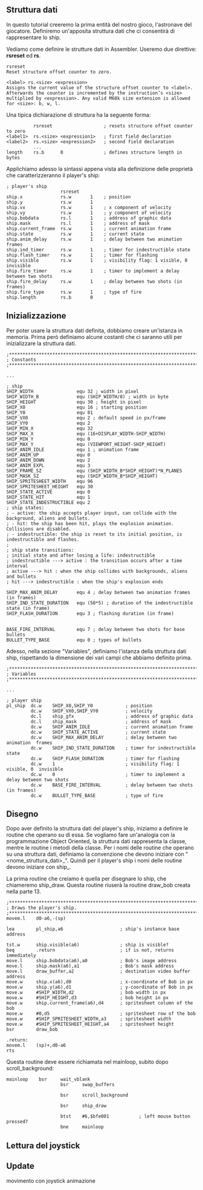 ## Struttura dati

In questo tutorial creeremo la prima entità del nostro gioco, l'astronave del giocatore. Definiremo un'apposita struttura dati che ci consentirà di rappresentare lo ship.

Vediamo come definire le strutture dati in Assembler. Useremo due direttive: **rsreset** ed **rs**.

    rsreset
    Reset structure offset counter to zero.

    <label> rs.<size> <expression>
    Assigns the current value of the structure offset counter to <label>. Afterwards the counter is incremented by the instruction’s <size> multiplied by <expression>. Any valid M68k size extension is allowed for <size>: b, w, l.

Una tipica dichiarazione di struttura ha la seguente forma:

              rsreset                   ; resets structure offset counter to zero
    <label1>  rs.<size> <expression1>   ; first field declaration
    <label2>  rs.<size> <expression2>   ; second field declaration
              ...
    length    rs.b      0               ; defines structure length in bytes

Applichiamo adesso la sintassi appena vista alla definizione delle proprietà che caratterizzeranno il player's ship:

    ; player's ship
                        rsreset
    ship.x              rs.w       1    ; position
    ship.y              rs.w       1
    ship.vx             rs.w       1    ; x component of velocity
    ship.vy             rs.w       1    ; y component of velocity
    ship.bobdata        rs.l       1    ; address of graphic data
    ship.mask           rs.l       1    ; address of mask
    ship.current_frame  rs.w       1    ; current animation frame
    ship.state          rs.w       1    ; current state
    ship.anim_delay     rs.w       1    ; delay between two animation frames
    ship.ind_timer      rs.w       1    ; timer for indestructible state
    ship.flash_timer    rs.w       1    ; timer for flashing
    ship.visible        rs.w       1    ; visibility flag: 1 visible, 0 invisible
    ship.fire_timer     rs.w       1    ; timer to implement a delay between two shots
    ship.fire_delay     rs.w       1    ; delay between two shots (in frames)
    ship.fire_type      rs.w       1    ; type of fire
    ship.length         rs.b       0

## Inizializzazione

Per poter usare la struttura dati definita, dobbiamo creare un'istanza in memoria. Prima però definiamo alcune costanti che ci saranno utili per inizializzare la struttura dati.

    ;***************************************************************************************************************
    ; Constants
    ;***************************************************************************************************************

    ...

    ; ship
    SHIP_WIDTH                equ 32 ; width in pixel
    SHIP_WIDTH_B              equ (SHIP_WIDTH/8) ; width in byte
    SHIP_HEIGHT               equ 30 ; height in pixel
    SHIP_X0                   equ 16 ; starting position
    SHIP_Y0                   equ 81                                                        
    SHIP_VX0                  equ 2 ; default speed in px/frame
    SHIP_VY0                  equ 2
    SHIP_MIN_X                equ 32
    SHIP_MAX_X                equ (16+DISPLAY_WIDTH-SHIP_WIDTH)
    SHIP_MIN_Y                equ 0
    SHIP_MAX_Y                equ (VIEWPORT_HEIGHT-SHIP_HEIGHT)
    SHIP_ANIM_IDLE            equ 1 ; animation frame
    SHIP_ANIM_UP              equ 0
    SHIP_ANIM_DOWN            equ 2
    SHIP_ANIM_EXPL            equ 3
    SHIP_FRAME_SZ             equ (SHIP_WIDTH_B*SHIP_HEIGHT)*N_PLANES
    SHIP_MASK_SZ              equ (SHIP_WIDTH_B*SHIP_HEIGHT)
    SHIP_SPRITESHEET_WIDTH    equ 96
    SHIP_SPRITESHEET_HEIGHT   equ 30
    SHIP_STATE_ACTIVE         equ 0
    SHIP_STATE_HIT            equ 1
    SHIP_STATE_INDESTRUCTIBLE equ 2
    ; ship states:
    ; - active: the ship accepts player input, can collide with the background, aliens and bullets.
    ; - hit: the ship has been hit, plays the explosion animation. Collisions are disabled.
    ; - indestructible: the ship is reset to its initial position, is indestructible and flashes.
    ;
    ; ship state transitions:
    ; initial state and after losing a life: indestructible
    ; indestructible ---> active : the transition occurs after a time interval
    ; active ---> hit : when the ship collides with backgrounds, aliens and bullets
    ; hit ---> indestructible : when the ship's explosion ends

    SHIP_MAX_ANIM_DELAY       equ 4 ; delay between two animation frames (in frames)
    SHIP_IND_STATE_DURATION   equ (50*5) ; duration of the indestructible state (in frame)
    SHIP_FLASH_DURATION       equ 3 ; flashing duration (in frame)


    BASE_FIRE_INTERVAL        equ 7 ; delay between two shots for base bullets
    BULLET_TYPE_BASE          equ 0 ; types of bullets

Adesso, nella sezione "Variables", definiamo l'istanza della struttura dati ship, rispettando la dimensione dei vari campi che abbiamo definito prima.

    ;***************************************************************************************************************
    ; Variables
    ;***************************************************************************************************************

    ...

    ; player ship
    pl_ship  dc.w    SHIP_X0,SHIP_Y0            ; position
             dc.w    SHIP_VX0,SHIP_VY0          ; velocity
             dc.l    ship_gfx                   ; address of graphic data
             dc.l    ship_mask                  ; address of mask
             dc.w    SHIP_ANIM_IDLE             ; current animation frame
             dc.w    SHIP_STATE_ACTIVE          ; current state             
             dc.w    SHIP_MAX_ANIM_DELAY        ; delay between two animation  frames
             dc.w    SHIP_IND_STATE_DURATION    ; timer for indestructible state
             dc.w    SHIP_FLASH_DURATION        ; timer for flashing
             dc.w    1                          ; visibility flag: 1 visible, 0  invisible
             dc.w    0                          ; timer to implement a delay between two shots
             dc.w    BASE_FIRE_INTERVAL         ; delay between two shots (in frames)
             dc.w    BULLET_TYPE_BASE           ; type of fire

## Disegno

Dopo aver definito la struttura dati del player's ship, iniziamo a definire le routine che operano su di essa. Se vogliamo fare un'analogia con la programmazione Object Oriented, la struttura dati rappresenta la classe, mentre le routine i metodi della classe. Per i nomi delle routine che operano su una struttura dati, definiamo la convenzione che devono iniziare con "<nome_struttura_dati>_". Quindi per il player's ship i nomi delle routine devono iniziare con ship\_.

La prima routine che creiamo è quella per disegnare lo ship, che chiameremo ship_draw. Questa routine riuserà la routine draw_bob creata nella parte 13.

    ;***********************************************************************************************
    ; Draws the player's ship.
    ;***********************************************************************************************
    movem.l    d0-a6,-(sp)

    lea        pl_ship,a6                     ; ship's instance base address

    tst.w      ship.visible(a6)               ; ship is visible?
    beq        .return                        ; if is not, returns immediately
    move.l     ship.bobdata(a6),a0            ; Bob's image address
    move.l     ship.mask(a6),a1               ; Bob's mask address
    move.l     draw_buffer,a2                 ; destination video buffer address
    move.w     ship.x(a6),d0                  ; x-coordinate of Bob in px
    move.w     ship.y(a6),d1                  ; y-coordinate of Bob in px
    move.w     #SHIP_WIDTH,d2                 ; bob width in px
    move.w     #SHIP_HEIGHT,d3                ; bob height in px
    move.w     ship.current_frame(a6),d4      ; spritesheet column of the bob
    move.w     #0,d5                          ; spritesheet row of the bob
    move.w     #SHIP_SPRITESHEET_WIDTH,a3     ; spritesheet width
    move.w     #SHIP_SPRITESHEET_HEIGHT,a4    ; spritesheet height
    bsr        draw_bob

    .return:
    movem.l    (sp)+,d0-a6
    rts

Questa routine deve essere richiamata nel mainloop, subito dopo scroll_background:

	mainloop	bsr     wait_vblank
						bsr     swap_buffers

						bsr     scroll_background

						bsr     ship_draw

						btst    #6,$bfe001           ; left mouse button pressed?
						bne     mainloop   

## Lettura del joystick

## Update
movimento con joystick
animazione 